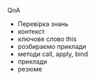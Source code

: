 QnA

- Перевірка знань
- контекст
- ключове слово this
- розбираємо приклади
- методи call, apply, bind
- приклади
- резюме
